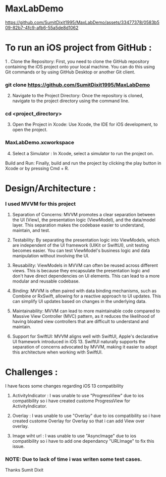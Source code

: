 # MaxLabDemo

https://github.com/SumitDixit1995/MaxLabDemo/assets/33477378/0583b509-82b7-4fc9-afb6-55a5de8d1062


# To run an iOS project from GitHub : 

1 . Clone the Repository: First, you need to clone the GitHub repository containing the iOS project onto your local machine. You can do this using Git commands or by using GitHub Desktop or another Git client.

### git clone https://github.com/SumitDixit1995/MaxLabDemo
2. Navigate to the Project Directory: Once the repository is cloned, navigate to the project directory using the command line.

### cd <project_directory>

3. Open the Project in Xcode: Use Xcode, the IDE for iOS development, to open the project.

### MaxLabDemo.xcworkspace

4. Select a Simulator : In Xcode, select a simulator to run the project on.

Build and Run: Finally, build and run the project by clicking the play button in Xcode or by pressing Cmd + R.

# Design/Architecture  : 

### I used MVVM for this project 

1. Separation of Concerns: MVVM promotes a clear separation between the UI (View), the presentation logic (ViewModel), and the data/model layer. This separation makes the codebase easier to understand, maintain, and test.

2. Testability: By separating the presentation logic into ViewModels, which are independent of the UI framework (UIKit or SwiftUI), unit testing becomes easier. You can test ViewModel's business logic and data manipulation without involving the UI.

3. Reusability: ViewModels in MVVM can often be reused across different views. This is because they encapsulate the presentation logic and don't have direct dependencies on UI elements. This can lead to a more modular and reusable codebase.

4. Binding: MVVM is often paired with data binding mechanisms, such as Combine or RxSwift, allowing for a reactive approach to UI updates. This can simplify UI updates based on changes in the underlying data.

5. Maintainability: MVVM can lead to more maintainable code compared to Massive View Controller (MVC) pattern, as it reduces the likelihood of having bloated view controllers that are difficult to understand and maintain.

6. Support for SwiftUI: MVVM aligns well with SwiftUI, Apple's declarative UI framework introduced in iOS 13. SwiftUI naturally supports the separation of concerns advocated by MVVM, making it easier to adopt this architecture when working with SwiftUI.

# Challenges : 
 I have faces some changes regarding iOS 13 compatibility 

 1. ActivityIndicator : I was unable to use "ProgressView" due to ios compatibility so i have created custome ProgressView for ActivityIndicator.

 2. Overlay : I was unable to use "Overlay" due to ios compatibility so i have created custome Overlay for Overlay so that i can add View over overlay.

 3. Image wiht url : I was unable to use "AsyncImage" due to ios compatibility so i have to add one dependancy "URLImage" to fix this issue.

### NOTE: Due to lack of time i was writen some test cases.

 Thanks
 Sumit Dixit

